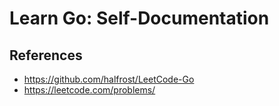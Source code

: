 # Learn Go: Self-Documentation





## References
- https://github.com/halfrost/LeetCode-Go
- https://leetcode.com/problems/

 


